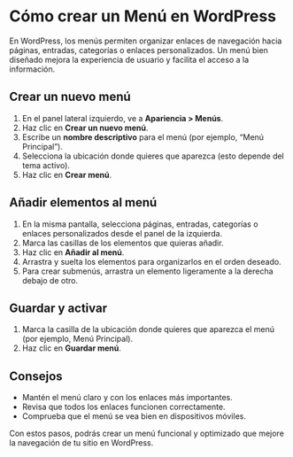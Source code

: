 # Cómo crear un Menú en WordPress

En WordPress, los menús permiten organizar enlaces de navegación hacia páginas, entradas, categorías o enlaces personalizados. Un menú bien diseñado mejora la experiencia de usuario y facilita el acceso a la información.

## Crear un nuevo menú
1. En el panel lateral izquierdo, ve a **Apariencia > Menús**.
2. Haz clic en **Crear un nuevo menú**.
3. Escribe un **nombre descriptivo** para el menú (por ejemplo, “Menú Principal”).
4. Selecciona la ubicación donde quieres que aparezca (esto depende del tema activo).
5. Haz clic en **Crear menú**.

## Añadir elementos al menú
1. En la misma pantalla, selecciona páginas, entradas, categorías o enlaces personalizados desde el panel de la izquierda.
2. Marca las casillas de los elementos que quieras añadir.
3. Haz clic en **Añadir al menú**.
4. Arrastra y suelta los elementos para organizarlos en el orden deseado.
5. Para crear submenús, arrastra un elemento ligeramente a la derecha debajo de otro.

## Guardar y activar
1. Marca la casilla de la ubicación donde quieres que aparezca el menú (por ejemplo, Menú Principal).
2. Haz clic en **Guardar menú**.

## Consejos
- Mantén el menú claro y con los enlaces más importantes.
- Revisa que todos los enlaces funcionen correctamente.
- Comprueba que el menú se vea bien en dispositivos móviles.

Con estos pasos, podrás crear un menú funcional y optimizado que mejore la navegación de tu sitio en WordPress.

